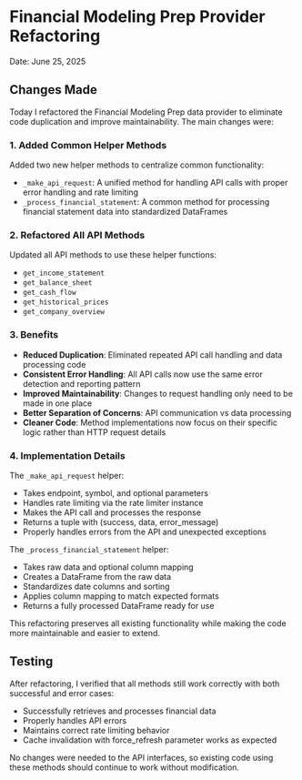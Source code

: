 # Financial Modeling Prep Provider Refactoring

Date: June 25, 2025

## Changes Made

Today I refactored the Financial Modeling Prep data provider to eliminate code duplication and improve maintainability. The main changes were:

### 1. Added Common Helper Methods

Added two new helper methods to centralize common functionality:

- `_make_api_request`: A unified method for handling API calls with proper error handling and rate limiting
- `_process_financial_statement`: A common method for processing financial statement data into standardized DataFrames

### 2. Refactored All API Methods

Updated all API methods to use these helper functions:

- `get_income_statement`
- `get_balance_sheet`
- `get_cash_flow` 
- `get_historical_prices`
- `get_company_overview`

### 3. Benefits

- **Reduced Duplication**: Eliminated repeated API call handling and data processing code
- **Consistent Error Handling**: All API calls now use the same error detection and reporting pattern
- **Improved Maintainability**: Changes to request handling only need to be made in one place
- **Better Separation of Concerns**: API communication vs data processing
- **Cleaner Code**: Method implementations now focus on their specific logic rather than HTTP request details

### 4. Implementation Details

The `_make_api_request` helper:
- Takes endpoint, symbol, and optional parameters
- Handles rate limiting via the rate limiter instance
- Makes the API call and processes the response
- Returns a tuple with (success, data, error_message)
- Properly handles errors from the API and unexpected exceptions

The `_process_financial_statement` helper:
- Takes raw data and optional column mapping
- Creates a DataFrame from the raw data
- Standardizes date columns and sorting
- Applies column mapping to match expected formats
- Returns a fully processed DataFrame ready for use

This refactoring preserves all existing functionality while making the code more maintainable and easier to extend.

## Testing

After refactoring, I verified that all methods still work correctly with both successful and error cases:

- Successfully retrieves and processes financial data
- Properly handles API errors
- Maintains correct rate limiting behavior
- Cache invalidation with force_refresh parameter works as expected

No changes were needed to the API interfaces, so existing code using these methods should continue to work without modification.
